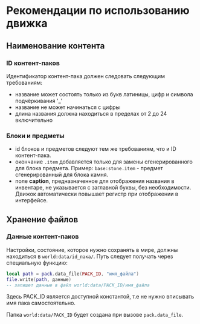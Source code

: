 # Рекомендации по использованию движка

## Наименование контента

### ID контент-паков

Идентификатор контент-пака должен следовать следующим требованиям:
- название может состоять только из букв латиницы, цифр и символа подчёркивания '\_'
- название не может начинаться с цифры
- длина названия должна находиться в пределах от 2 до 24 включительно

### Блоки и предметы

- id блоков и предметов следуют тем же требованиям, что и ID контент-пака.
- окончание `.item` добавляется только для замены сгенерированного для блока предмета. Пример: `base:stone.item` - предмет сгенерированный для блока камня.
- поле **caption**, предназначенное для отображения названия в инвентаре, не указывается с заглавной буквы, без необходимости. Движок автоматически повышает регистр при отображении в интерфейсе.

## Хранение файлов

### Данные контент-паков

Настройки, состояние, которое нужно сохранять в мире, должны находиться в `world:data/id_пака/`. Путь следует получать через специальную функцию: 
```lua
local path = pack.data_file(PACK_ID, "имя_файла")
file.write(path, данные)
-- запишет данные в файл world:data/PACK_ID/имя_файла
```
Здесь PACK_ID является доступной константой, т.е не нужно вписывать имя пака самостоятельно.

Папка `world:data/PACK_ID` будет создана при вызове `pack.data_file`.